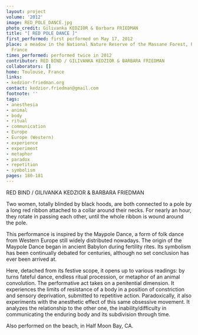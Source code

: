 ```yaml
---
layout: project
volume: '2012'
image: RED_POLE_DANCE.jpg
photo_credit: Gilivanka KEDZIOR & Barbara FRIEDMAN
title: "[ RED POLE DANCE ]"
first_performed: first performed on May 17, 2012
place: a meadow in the National Nature Reserve of the Massane Forest, Pyrénées-Orientales,
  France
times_performed: performed twice in 2012
contributor: RED BIND / GILIVANKA KEDZIOR & BARBARA FRIEDMAN
collaborators: []
home: Toulouse, France
links:
- kedzior-friedman.org
contact: kedzior.friedman@gmail.com
footnote: ''
tags:
- anesthesia
- animal
- body
- ritual
- communication
- Europe
- Europe (Western)
- experience
- experiment
- metaphor
- paradox
- repetition
- symbolism
pages: 180-181
---
```


RED BIND / GILIVANKA KEDZIOR & BARBARA FRIEDMAN

Two women, totally blinded by black hoods, are both connected to a pole by a long red ribbon attached to a collar around their necks. For nearly an hour, they rotate in passing each other, until the whole ribbon is wound around the pole.

This performance is inspired by the Maypole Dance, a form of folk dance from Western Europe still widely distributed nowadays. The origin of the Maypole Dance began in ancient Babylon during fertility rites. Its symbolism has been continually debated for centuries, although no set conclusion has ever been arrived at.

Here, detached from its festive scope, it opens up to various readings: by turns fateful dance, endless ritual procession, or metaphor of an animal convolution. The performative act takes on a penitential dimension. It experiences the limits of resistance of a body in a position of constriction and sensory deprivation, submitted to repetitive action. Paradoxically, it also experiments with the anesthetic effect of this same obsessive movement. It analyzes the relationship to the other one, the inability/difficulty in communicating the enduring body and its subdivision through time.

Also performed on the beach, in Half Moon Bay, CA.
